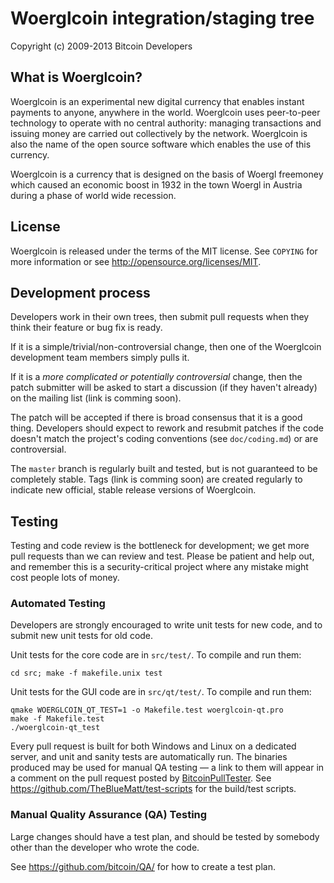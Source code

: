 Woerglcoin integration/staging tree
=================================


Copyright (c) 2009-2013 Bitcoin Developers

What is Woerglcoin?
-----------------

Woerglcoin is an experimental new digital currency that enables instant payments to
anyone, anywhere in the world. Woerglcoin uses peer-to-peer technology to operate
with no central authority: managing transactions and issuing money are carried
out collectively by the network. Woerglcoin is also the name of the open source
software which enables the use of this currency.

Woerglcoin is a currency that is designed on the basis of Woergl freemoney which caused an economic boost in 1932 in the town Woergl in Austria during a phase of world wide recession.

License
-------

Woerglcoin is released under the terms of the MIT license. See `COPYING` for more
information or see http://opensource.org/licenses/MIT.

Development process
-------------------

Developers work in their own trees, then submit pull requests when they think
their feature or bug fix is ready.

If it is a simple/trivial/non-controversial change, then one of the Woerglcoin
development team members simply pulls it.

If it is a *more complicated or potentially controversial* change, then the patch
submitter will be asked to start a discussion (if they haven't already) on the
mailing list (link is comming soon).

The patch will be accepted if there is broad consensus that it is a good thing.
Developers should expect to rework and resubmit patches if the code doesn't
match the project's coding conventions (see `doc/coding.md`) or are
controversial.

The `master` branch is regularly built and tested, but is not guaranteed to be
completely stable. Tags (link is comming soon) are created
regularly to indicate new official, stable release versions of Woerglcoin.

Testing
-------

Testing and code review is the bottleneck for development; we get more pull
requests than we can review and test. Please be patient and help out, and
remember this is a security-critical project where any mistake might cost people
lots of money.

### Automated Testing

Developers are strongly encouraged to write unit tests for new code, and to
submit new unit tests for old code.

Unit tests for the core code are in `src/test/`. To compile and run them:

    cd src; make -f makefile.unix test

Unit tests for the GUI code are in `src/qt/test/`. To compile and run them:

    qmake WOERGLCOIN_QT_TEST=1 -o Makefile.test woerglcoin-qt.pro
    make -f Makefile.test
    ./woerglcoin-qt_test

Every pull request is built for both Windows and Linux on a dedicated server,
and unit and sanity tests are automatically run. The binaries produced may be
used for manual QA testing — a link to them will appear in a comment on the
pull request posted by [BitcoinPullTester](https://github.com/BitcoinPullTester). See https://github.com/TheBlueMatt/test-scripts
for the build/test scripts.

### Manual Quality Assurance (QA) Testing

Large changes should have a test plan, and should be tested by somebody other
than the developer who wrote the code.

See https://github.com/bitcoin/QA/ for how to create a test plan.
